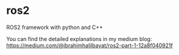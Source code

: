# ros2
ROS2 framework with python and C++

You can find the detailed explanations in my medium blog: https://medium.com/@ibrahimhalilbayat/ros2-part-1-12a8f040921f

